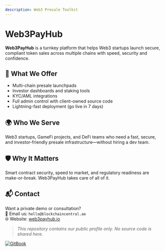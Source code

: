 ```yaml
---
description: Web3 Presale Toolkit
---
```


# Web3PayHub

**Web3PayHub** is a turnkey platform that helps Web3 startups launch secure, compliant token sales across multiple chains with speed, security and confidence.

## 🚀 What We Offer

* Multi-chain presale launchpads
* Investor dashboards and staking tools
* KYC/AML integrations
* Full admin control with client-owned source code
* Lightning-fast deployment (go live in 7 days)

## 🌍 Who We Serve

Web3 startups, GameFi projects, and DeFi teams who need a fast, secure, and investor-friendly presale infrastructure—without hiring a dev team.

## 🛡️ Why It Matters

Smart contract security, speed to market, and regulatory readiness are make-or-break. Web3PayHub takes care of all of it.

## 📬 Contact

Want a private demo or consultation?\
📧 Email us: `hello@blockchaincentral.ae`\
🌐 Website: [web3payhub.io](https://web3payhub.io)

> _This repository contains our public profile only. No source code is shared here._

[![GitBook](https://img.shields.io/static/v1?message=Documented%20on%20GitBook\&logo=gitbook\&logoColor=ffffff\&label=%20\&labelColor=5c5c5c\&color=3F89A1)](https://www.gitbook.com/preview?utm_source=gitbook_readme_badge\&utm_medium=organic\&utm_campaign=preview_documentation\&utm_content=link)
